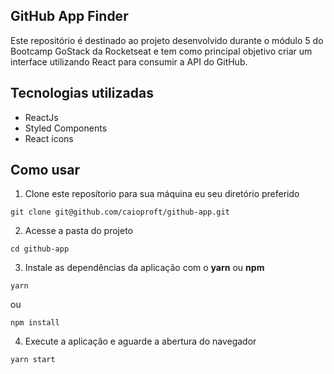 ## GitHub App Finder

Este repositório é destinado ao projeto desenvolvido durante o módulo 5 do Bootcamp GoStack da Rocketseat e tem como principal objetivo criar um interface utilizando React para consumir a API do GitHub.

## Tecnologias utilizadas
- ReactJs
- Styled Components
- React icons

## Como usar

1. Clone este reposítorio para sua máquina eu seu diretório preferido

```
git clone git@github.com/caioproft/github-app.git
```

2. Acesse a pasta do projeto

```
cd github-app
```

3. Instale as dependências da aplicação com o **yarn** ou **npm**

```
yarn
```

ou

```
npm install
```

4. Execute a aplicação e aguarde a abertura do navegador 

```
yarn start
```

